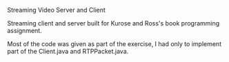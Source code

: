 Streaming Video Server and Client 

Streaming client and server built for Kurose and Ross's book programming assignment.

Most of the code was given as part of the exercise, I had only to implement part of the Client.java and RTPPacket.java.

